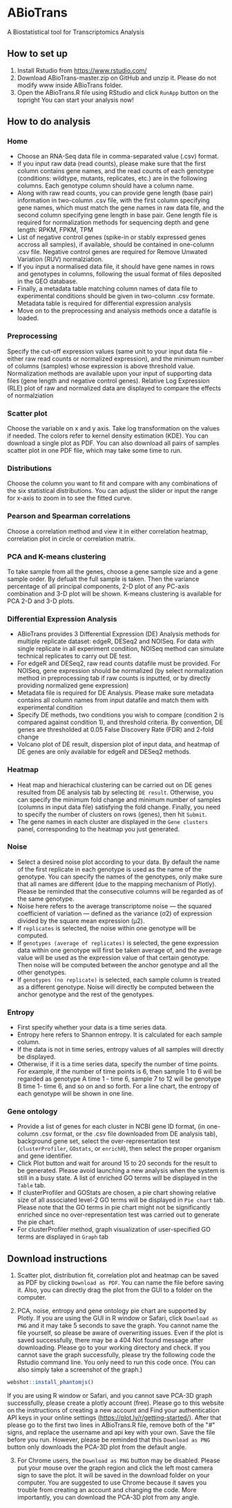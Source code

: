 # ABioTrans
A Biostatistical tool for Transcriptomics Analysis
## How to set up
1. Install Rstudio from https://www.rstudio.com/ 
2. Download ABioTrans-master.zip on GitHub and unzip it. Please do not modify www inside ABioTrans folder.
3. Open the ABioTrans.R file using RStudio and click `RunApp` button on the topright
 You can start your analysis now!

## How to do analysis
### Home
* Choose an RNA-Seq data file in comma-separated value (.csv) format. 
* If you input raw data (read counts), please make sure that the first column contains gene names, and the read counts of each genotype (conditions: wildtype, mutants, replicates, etc.) are in the following columns. Each genotype column should have a column name.
* Along with raw read counts, you can provide gene length (base pair) information in two-column .csv file, with the first column specifying gene names, which must match the gene names in raw data file, and the second column specifying gene length in base pair. Gene length file is required for normalization methods for sequencing depth and gene length: RPKM, FPKM, TPM
* List of negative control genes (spike-in or stably expressed genes accross all samples), if available, should be contained in one-column .csv file. Negative control genes are required for Remove Unwated Variation (RUV) normalziation.
* If you input a normalised data file, it should have gene names in rows and genotypes in columns, following the usual format of files deposited in the GEO database. 
* Finally, a metadata table matching column names of data file to experimental conditions should be given in two-column .csv formate. Metadata table is required for differential expression analysis
* Move on to the preprocessing and analysis methods once a datafile is loaded.

### Preprocessing
 Specify the cut-off expression values (same unit to your input data file - either raw read counts or normalized expression), and the minimum number of columns (samples) whose expression is above threshold value. Normalization methods are available upon your input of supporting data files (gene length and negative control genes). Relative Log Expression (RLE) plot of raw and normalized data are displayed to compare the effects of normalziation

### Scatter plot
 Choose the variable on x and y axis. Take log transformation on the values if needed. The colors refer to kernel density estimation (KDE). You can download a single plot as PDF. You can also download all pairs of samples scatter plot in one PDF file, which may take some time to run. 

### Distributions
 Choose the column you want to fit and compare with any combinations of the six statistical distributions. You can adjust the slider or input the range for x-axis to zoom in to see the fitted curve.

### Pearson and Spearman correlations
 Choose a correlation method and view it in either correlation heatmap, correlation plot in circle or correlation matrix.

### PCA and K-means clustering
 To take sample from all the genes, choose a gene sample size and a gene sample order. By defualt the full sample is taken. Then the variance percentage of all principal components,  2-D plot of any PC-axis combination and 3-D plot will be shown. K-means clustering is available for PCA 2-D and 3-D plots.

### Differential Expression Analysis
* ABioTrans provides 3 Differential Expression (DE) Analysis methods for multiple replicate dataset: edgeR, DESeq2 and NOISeq. For data with single replicate in all experiment condition, NOISeq method can simulate technical replicates to carry out DE test.
* For edgeR and DESeq2, raw read counts datafile must be provided. For NOISeq, gene expression should be normalized (by select normalization method in preprocessing tab if raw counts is inputted, or by directly providing normalized gene expression)  
* Metadata file is required for DE Analysis. Please make sure metadata contains all column names from input datafile and match them with experimental condition
* Specify DE methods, two conditions you wish to compare (condition 2 is compared against condition 1), and threshold criteria. By convention, DE genes are thresholded at 0.05 False Discovery Rate (FDR) and 2-fold change
* Volcano plot of DE result, dispersion plot of input data, and heatmap of DE genes are only available for edgeR and DESeq2 methods.

### Heatmap
* Heat map and hierachical clustering can be carried out on DE genes resulted from DE analysis tab by selecting `DE result`. Otherwise, you can specify the minimum fold change and minimum number of samples (columns in input data file) satisfying the fold change. Finally, you need to specify the number of clusters on rows (genes), then hit `Submit`.
* The gene names in each cluster are displayed in the `Gene clusters` panel, corresponding to the heatmap you just generated.

### Noise
* Select a desired noise plot according to your data. By default the name of the first replicate in each genotype is used as the name of the genotype. You can specify the names of the genotypes, only make sure that all names are different (due to the mapping mechanism of Plotly). Please be reminded that the consecutive columns will be regarded as of the same genotype.
* Noise here refers to the average transcriptome noise — the squared coefficient of variation — defined as the variance (σ2) of expression divided by the square mean expression (μ2). 
* If `replicates` is selected, the noise within one genotype will be computed. 
* If `genotypes (average of replicates)` is selected, the gene expression data within one genotype will first be taken average of, and the average value will be used as the expression value of that certain genotype. Then noise will be computed between the anchor genotype and all the other genotypes. 
* If `genotypes (no replicate)` is selected, each sample column is treated as a different genotype. Noise will directly be computed between the anchor genotype and the rest of the genotypes. 

### Entropy
* First specify whether your data is a time series data.
* Entropy here refers to Shannon entropy. It is calculated for each sample column.
* If the data is not in time series, entropy values of all samples will directly be displayed. 
* Otherwise, if it is a time series data, specify the number of time points. For example, if the number of time points is 6, then sample 1 to 6 will be regarded as genotype A time 1 - time 6, sample 7 to 12 will be genotype B time 1- time 6, and so on and so forth. For a line chart, the entropy of each genotype will be shown in one line. 

### Gene ontology
* Provide a list of genes for each cluster in NCBI gene ID format, (in one-column .csv format, or the .csv file downloaded from DE analysis tab), background gene set, select the over-representation test (`clusterProfiler`, `GOstats`, or `enrichR`), then select the proper organism and gene identifier.
* Click Plot button and wait for around 15 to 20 seconds for the result to be generated. Please avoid launching a new analysis when the system is still in a busy state. A list of enriched GO terms will be displayed in the `Table` tab.
* If clusterProfiler and GOStats are chosen, a pie chart showing relative size of all associated level-2 GO terms will be displayed in `Pie chart` tab. Please note that the GO terms in pie chart might not be significantly enriched since no over-representation test was carried out to generate the pie chart.
* For clusterProfiler method, graph visualization of user-specified GO terms are displayed in `Graph` tab

## Download instructions
1. Scatter plot, distribution fit, correlation plot and heatmap can be saved as PDF by clicking `Download as PDF`. You can name the file before saving it. Also, you can directly drag the plot from the GUI to a folder on the computer.

2. PCA, noise, entropy and gene ontology pie chart are supported by Plotly. If you are using the GUI in R window or Safari, click `Download as PNG` and it may take 5 seconds to save the graph. You cannot name the file yourself, so please be aware of overwriting issues. Even if the plot is saved successfully, there may be a 404 Not found message after downloading. Please go to your working directory and check. If you cannot save the graph successfully, please try the following code the Rstudio command line. You only need to run this code once. (You can also simply take a screenshot of the graph.)
```R
webshot::install_phantomjs()
```
If you are using R window or Safari, and you cannot save PCA-3D graph successfully, please create a plotly account (free). Please go to this website on the instructions of creating a new account and Find your authentication API keys in your online settings (https://plot.ly/r/getting-started/). After that please go to the first two lines in ABioTrans.R file, remove both of the "#" signs, and replace the username and api key with your own. Save the file before you run. However, please be reminded that this  `Download as PNG` button only downloads the PCA-3D plot from the default angle.

3. For Chrome users, the `Download as PNG` button may be disabled. Please put your mouse over the graph region and click the left most camera sign to save the plot. It will be saved in the download folder on your computer. You are suggested to use Chrome because it saves you trouble from creating an account and changing the code. More importantly, you can download the PCA-3D plot from any angle.
